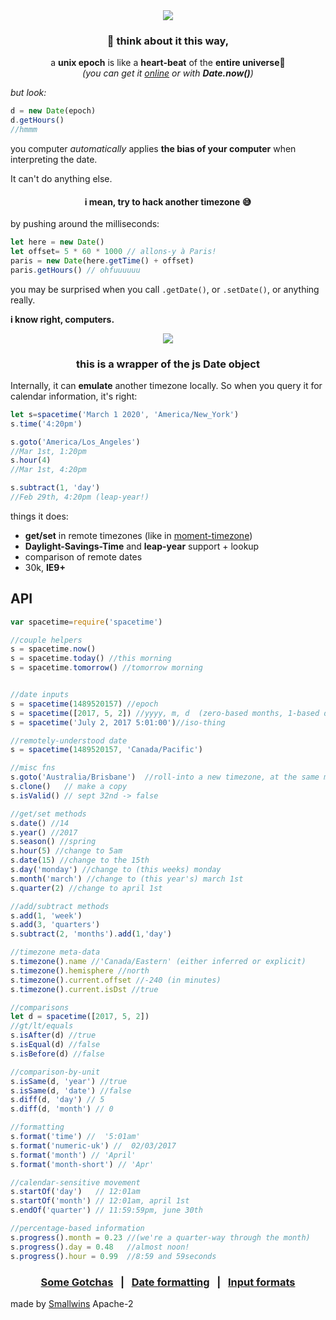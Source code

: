 <div align="center">
<img src="https://secure.static.tumblr.com/7653f7f83998032c1e64715e772ea3a9/hssca6q/nupn5y48d/tumblr_static_tumblr_static_8ctif1c8h20wsk8ck4404oc4k_640.gif"/>
  <h3>
   🌠 think about it this way,
  </h3>
  a <b>unix epoch</b> is like a <b>heart-beat</b> of the <b>entire universe</b>💫
  <div>
    <i>(you can get it <a href="http://www.convert-unix-time.com">online</a> or with <b>Date.now()</b>)</i>
  </div>
</div>

<i>but look:</i>
```js
d = new Date(epoch)
d.getHours()
//hmmm
```
you computer <i>automatically</i> applies <b>the bias of your computer</b> when interpreting the date.

<div align="left">
  It can't do anything else.
</div>

<div align="center">
  <h4>i mean, try to hack another timezone 😅</h4>
</div>
by pushing around the milliseconds:

```js
let here = new Date()
let offset= 5 * 60 * 1000 // allons-y à Paris!
paris = new Date(here.getTime() + offset)
paris.getHours() // ohfuuuuuu
```
you may be surprised when you call `.getDate()`, or `.setDate()`, or anything really.

<b>i know right, computers.</b>
<div align="center">
  <img src="https://cloud.githubusercontent.com/assets/399657/23921748/277df1d8-08d6-11e7-8b64-d92be8750b4c.png"/>
</div>

<div align="center">
  <h3>this is a wrapper of the js Date object</h3>
</div>

Internally, it can **emulate** another timezone locally. So when you query it for calendar information, it's right:

```js
let s=spacetime('March 1 2020', 'America/New_York')
s.time('4:20pm')

s.goto('America/Los_Angeles')
//Mar 1st, 1:20pm
s.hour(4)
//Mar 1st, 4:20pm

s.subtract(1, 'day')
//Feb 29th, 4:20pm (leap-year!)
```

things it does:

* **get/set** in remote timezones (like in [moment-timezone](http://momentjs.com))
* **Daylight-Savings-Time** and **leap-year** support + lookup
* comparison of remote dates
* 30k, <b>IE9+</b>

## API
```js
var spacetime=require('spacetime')

//couple helpers
s = spacetime.now()
s = spacetime.today() //this morning
s = spacetime.tomorrow() //tomorrow morning


//date inputs
s = spacetime(1489520157) //epoch
s = spacetime([2017, 5, 2]) //yyyy, m, d  (zero-based months, 1-based days)
s = spacetime('July 2, 2017 5:01:00')//iso-thing

//remotely-understood date
s = spacetime(1489520157, 'Canada/Pacific')

//misc fns
s.goto('Australia/Brisbane')  //roll-into a new timezone, at the same moment
s.clone()   // make a copy
s.isValid() // sept 32nd -> false

//get/set methods
s.date() //14
s.year() //2017
s.season() //spring
s.hour(5) //change to 5am
s.date(15) //change to the 15th
s.day('monday') //change to (this weeks) monday
s.month('march') //change to (this year's) march 1st
s.quarter(2) //change to april 1st

//add/subtract methods
s.add(1, 'week')
s.add(3, 'quarters')
s.subtract(2, 'months').add(1,'day')

//timezone meta-data
s.timezone().name //'Canada/Eastern' (either inferred or explicit)
s.timezone().hemisphere //north
s.timezone().current.offset //-240 (in minutes)
s.timezone().current.isDst //true

//comparisons
let d = spacetime([2017, 5, 2])
//gt/lt/equals
s.isAfter(d) //true
s.isEqual(d) //false
s.isBefore(d) //false

//comparison-by-unit
s.isSame(d, 'year') //true
s.isSame(d, 'date') //false
s.diff(d, 'day') // 5
s.diff(d, 'month') // 0

//formatting
s.format('time') //  '5:01am'
s.format('numeric-uk') //  02/03/2017
s.format('month') // 'April'
s.format('month-short') // 'Apr'

//calendar-sensitive movement
s.startOf('day')   // 12:01am
s.startOf('month') // 12:01am, april 1st
s.endOf('quarter') // 11:59:59pm, june 30th

//percentage-based information
s.progress().month = 0.23 //(we're a quarter-way through the month)
s.progress().day = 0.48   //almost noon!
s.progress().hour = 0.99  //8:59 and 59seconds
```

<h3 align="center"> 
  <a href="https://github.com/smallwins/spacetime/wiki">Some Gotchas</a>
  <span>&nbsp; | &nbsp;</span>
  <a href="https://github.com/smallwins/spacetime/wiki/Formatting">Date formatting</a>
  <span>&nbsp; | &nbsp;</span>
  <a href="https://github.com/smallwins/spacetime/wiki/Input">Input formats</a>
</h3>


made by [Smallwins](https://smallwins.today/)
Apache-2
